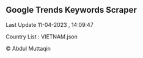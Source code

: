 

## Google Trends Keywords Scraper 
 
Last Update 11-04-2023 , 14:09:47

Country List :
VIETNAM.json



© Abdul Muttaqin 
